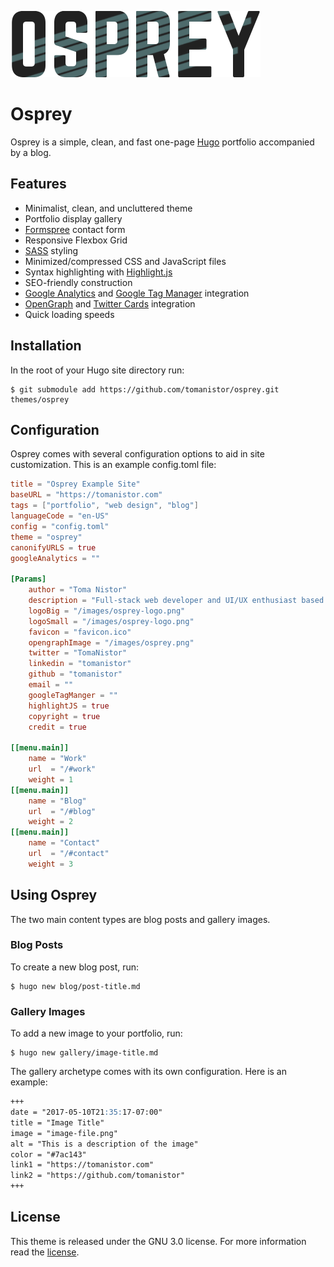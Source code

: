 ![Logo](static/images/osprey-logo.png)

# Osprey
Osprey is a simple, clean, and fast one-page [Hugo](https://gohugo.io/) portfolio accompanied by a blog.

## Features
* Minimalist, clean, and uncluttered theme
* Portfolio display gallery
* [Formspree](https://formspree.io) contact form
* Responsive Flexbox Grid
* [SASS](http://sass-lang.com/) styling
* Minimized/compressed CSS and JavaScript files
* Syntax highlighting with [Highlight.js](https://highlightjs.org/)
* SEO-friendly construction
* [Google Analytics](https://analytics.google.com) and [Google Tag Manager](https://tagmanager.google.com) integration
* [OpenGraph](http://ogp.me/) and [Twitter Cards](https://dev.twitter.com/cards/overview) integration
* Quick loading speeds

## Installation
In the root of your Hugo site directory run:

```console
$ git submodule add https://github.com/tomanistor/osprey.git themes/osprey
```

## Configuration
Osprey comes with several configuration options to aid in site customization. This is an example config.toml file:

```toml
title = "Osprey Example Site"
baseURL = "https://tomanistor.com"
tags = ["portfolio", "web design", "blog"]
languageCode = "en-US"
config = "config.toml"
theme = "osprey"
canonifyURLS = true
googleAnalytics = ""

[Params]
    author = "Toma Nistor"
    description = "Full-stack web developer and UI/UX enthusiast based in San Diego, CA."
    logoBig = "/images/osprey-logo.png"
    logoSmall = "/images/osprey-logo.png"
    favicon = "favicon.ico"
    opengraphImage = "/images/osprey.png"
    twitter = "TomaNistor"
    linkedin = "tomanistor"
    github = "tomanistor"
    email = ""
    googleTagManger = ""
    highlightJS = true
    copyright = true
    credit = true

[[menu.main]]
    name = "Work"
    url  = "/#work"
    weight = 1
[[menu.main]]
    name = "Blog"
    url  = "/#blog"
    weight = 2
[[menu.main]]
    name = "Contact"
    url  = "/#contact"
    weight = 3
```

## Using Osprey
The two main content types are blog posts and gallery images.

### Blog Posts
To create a new blog post, run:

```console
$ hugo new blog/post-title.md
```
### Gallery Images
To add a new image to your portfolio, run:

```console
$ hugo new gallery/image-title.md
```

The gallery archetype comes with its own configuration. Here is an example:

```md
+++
date = "2017-05-10T21:35:17-07:00"
title = "Image Title"
image = "image-file.png"
alt = "This is a description of the image"
color = "#7ac143"
link1 = "https://tomanistor.com"
link2 = "https://github.com/tomanistor"
+++
```

## License
This theme is released under the GNU 3.0 license. For more information read the [license](https://github.com/tomanistor/osprey/blob/master/LICENSE.md).
